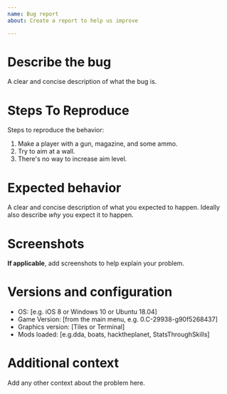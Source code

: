 ```yaml
---
name: Bug report
about: Create a report to help us improve

---
```

<!-- Please follow the template below -->

# Describe the bug

A clear and concise description of what the bug is.


# Steps To Reproduce

Steps to reproduce the behavior:
1. Make a player with a gun, magazine, and some ammo.
2. Try to aim at a wall.
3. There's no way to increase aim level.


# Expected behavior

A clear and concise description of what you expected to happen.
Ideally also describe *why* you expect it to happen.


# Screenshots

**If applicable**, add screenshots to help explain your problem.

<!-- Do not take a screenshot of the crashing window. Please provide the crash logs in the "Additional context" -->


# Versions and configuration

<!-- Please complete the following information; as of build 8943 (0.D-2815-g2ce1bfa) you can now go to:
    - "Main menu (ESC) > Debug Menu > Info > Generate game report" to generate this report.
    - Please update your OS version with a more precise version. -->

 - OS: [e.g. iOS 8 or Windows 10 or Ubuntu 18.04]
 - Game Version: [from the main menu, e.g. 0.C-29938-g90f5268437]
 - Graphics version: [Tiles or Terminal]
 - Mods loaded: [e.g.dda, boats, hacktheplanet, StatsThroughSkills]


# Additional context

Add any other context about the problem here.

<!-- Crash: if your problem refers to a crash, please add the following files to the "Additional Context" paragraph:
    - From the /config folder (you can zip them both together):
        - crash.log file.
        - debug.log file.
    - Your save file (zipped)

- note #1: you can drag and drop files in this issue post!
- note #2: it is very important for us that you provide a save file in case of a crash. It really helps the developers
    to reproduce the bug and fix it. If possible, try to provide a save file that occurs in the right conditions, just
    before the crash happens. -->